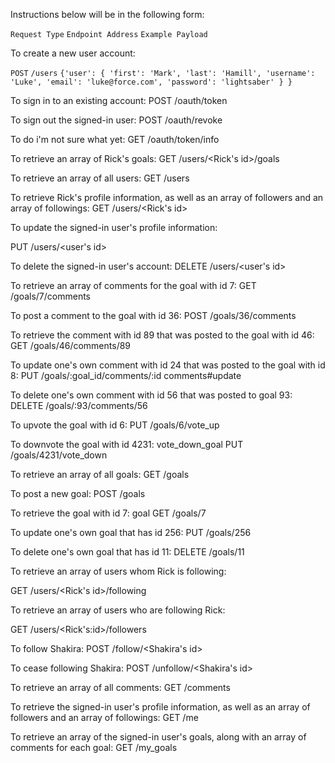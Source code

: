 Instructions below will be in the following form:

`Request Type`  `Endpoint Address`  `Example Payload`


To create a new user account:

`POST`   `/users`  ```{'user':
                       {
                        'first': 'Mark',
                        'last': 'Hamill',
                        'username': 'Luke',
                        'email': 'luke@force.com',
                        'password': 'lightsaber'
                         }
                       }```

To sign in to an existing account:
POST   /oauth/token

To sign out the signed-in user:
POST   /oauth/revoke

To do i'm not sure what yet:
GET    /oauth/token/info

To retrieve an array of Rick's goals:
GET    /users/<Rick's id>/goals

To retrieve an array of all users:
GET    /users

To retrieve Rick's profile information, as well as an array of followers and an array of followings:
GET    /users/<Rick's id>

To update the signed-in user's profile information:

PUT    /users/<user's id>

To delete the signed-in user's account:
DELETE /users/<user's id>

To retrieve an array of comments for the goal with id 7:
GET    /goals/7/comments

To post a comment to the goal with id 36:
POST   /goals/36/comments

To retrieve the comment with id 89 that was posted to the goal with id 46:
GET    /goals/46/comments/89

To update one's own comment with id 24 that was posted to the goal with id 8:
PUT    /goals/:goal_id/comments/:id       comments#update

To delete one's own comment with id 56 that was posted to goal 93:
DELETE /goals/:93/comments/56

To upvote the goal with id 6:
PUT    /goals/6/vote_up

To downvote the goal with id 4231:
vote_down_goal     PUT    /goals/4231/vote_down

To retrieve an array of all goals:
GET    /goals

To post a new goal:
POST   /goals

To retrieve the goal with id 7:
goal     GET    /goals/7

To update one's own goal that has id 256:
PUT    /goals/256

To delete one's own goal that has id 11:
DELETE /goals/11

To retrieve an array of users whom Rick is following:

GET    /users/<Rick's id>/following

To retrieve an array of users who are following Rick:

GET    /users/<Rick's:id>/followers

To follow Shakira:
POST   /follow/<Shakira's id>

To cease following Shakira:
POST   /unfollow/<Shakira's id>

To retrieve an array of all comments:
GET    /comments

To retrieve the signed-in user's profile information, as well as an array of followers and an array of followings:
GET    /me

To retrieve an array of the signed-in user's goals, along with an array of comments for each goal:
GET    /my_goals
